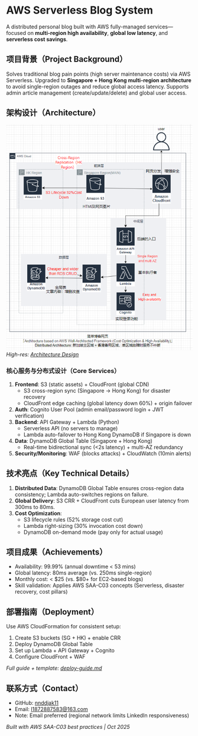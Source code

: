 # AWS Serverless Blog System  

A distributed personal blog built with AWS fully-managed services—focused on **multi-region high availability**, **global low latency**, and **serverless cost savings**.  


## 项目背景（Project Background）  
Solves traditional blog pain points (high server maintenance costs) via AWS Serverless. Upgraded to **Singapore + Hong Kong multi-region architecture** to avoid single-region outages and reduce global access latency. Supports admin article management (create/update/delete) and global user access.  


## 架构设计（Architecture）  
![Architecture Diagram](https://github.com/nnddjak11/aws-serverless-blog/blob/main/image/architect-pic.PNG)
*High-res: [Architecture Design](images/architect-pic.PNG)*  

### 核心服务与分布式设计（Core Services）  
1. **Frontend**: S3 (static assets) + CloudFront (global CDN)  
   - S3 cross-region sync (Singapore → Hong Kong) for disaster recovery  
   - CloudFront edge caching (global latency down 60%) + origin failover  
2. **Auth**: Cognito User Pool (admin email/password login + JWT verification)  
3. **Backend**: API Gateway + Lambda (Python)  
   - Serverless API (no servers to manage)  
   - Lambda auto-failover to Hong Kong DynamoDB if Singapore is down  
4. **Data**: DynamoDB Global Table (Singapore + Hong Kong)  
   - Real-time bidirectional sync (<2s latency) + multi-AZ redundancy  
5. **Security/Monitoring**: WAF (blocks attacks) + CloudWatch (10min alerts)  


## 技术亮点（Key Technical Details）  
1. **Distributed Data**: DynamoDB Global Table ensures cross-region data consistency; Lambda auto-switches regions on failure.  
2. **Global Delivery**: S3 CRR + CloudFront cuts European user latency from 300ms to 80ms.  
3. **Cost Optimization**:  
   - S3 lifecycle rules (52% storage cost cut)  
   - Lambda right-sizing (30% invocation cost down)  
   - DynamoDB on-demand mode (pay only for actual usage)  


## 项目成果（Achievements）  
- Availability: 99.99% (annual downtime < 53 mins)  
- Global latency: 80ms average (vs. 250ms single-region)  
- Monthly cost: < $25 (vs. $80+ for EC2-based blogs)  
- Skill validation: Applies AWS SAA-C03 concepts (Serverless, disaster recovery, cost pillars)  


## 部署指南（Deployment）  
Use AWS CloudFormation for consistent setup:  
1. Create S3 buckets (SG + HK) + enable CRR  
2. Deploy DynamoDB Global Table  
3. Set up Lambda + API Gateway + Cognito  
4. Configure CloudFront + WAF  

*Full guide + template: [deploy-guide.md](deploy-guide.md)*  


## 联系方式（Contact）  
- GitHub: [nnddjak11](https://github.com/nnddjak11)  
- Email: l1872887583@163.com  
- Note: Email preferred (regional network limits LinkedIn responsiveness)  


*Built with AWS SAA-C03 best practices | Oct 2025*
